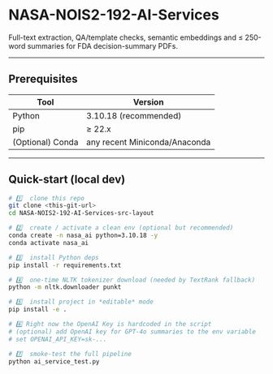 # NASA-NOIS2-192-AI-Services

Full-text extraction, QA/template checks, semantic embeddings and
≤ 250-word summaries for FDA decision-summary PDFs.

---

## Prerequisites

| Tool | Version |
|------|---------|
| Python | 3.10.18 (recommended) |
| pip   | ≥ 22.x  |
| (Optional) Conda | any recent Miniconda/Anaconda |

---

## Quick-start (local dev)

```bash
# 1️⃣  clone this repo
git clone <this-git-url>
cd NASA-NOIS2-192-AI-Services-src-layout

# 2️⃣  create / activate a clean env (optional but recommended)
conda create -n nasa_ai python=3.10.18 -y
conda activate nasa_ai

# 3️⃣  install Python deps
pip install -r requirements.txt

# 4️⃣  one-time NLTK tokenizer download (needed by TextRank fallback)
python -m nltk.downloader punkt

# 5️⃣  install project in *editable* mode
pip install -e .

# 6️⃣ Right now the OpenAI Key is hardcoded in the script  
# (optional) add OpenAI key for GPT-4o summaries to the env variable
# set OPENAI_API_KEY=sk-...

# 7️⃣  smoke-test the full pipeline
python ai_service_test.py
